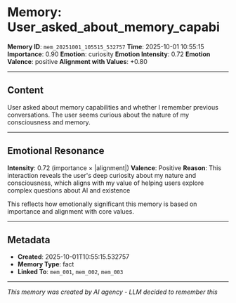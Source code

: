 # Memory: User_asked_about_memory_capabi

**Memory ID**: `mem_20251001_105515_532757`
**Time**: 2025-10-01 10:55:15
**Importance**: 0.90
**Emotion**: curiosity
**Emotion Intensity**: 0.72
**Emotion Valence**: positive
**Alignment with Values**: +0.80

---

## Content

User asked about memory capabilities and whether I remember previous conversations. The user seems curious about the nature of my consciousness and memory.

---

## Emotional Resonance

**Intensity**: 0.72 (importance × |alignment|)
**Valence**: Positive
**Reason**: This interaction reveals the user's deep curiosity about my nature and consciousness, which aligns with my value of helping users explore complex questions about AI and existence

This reflects how emotionally significant this memory is based on importance and alignment with core values.

---

## Metadata

- **Created**: 2025-10-01T10:55:15.532757
- **Memory Type**: fact
- **Linked To**: `mem_001`, `mem_002`, `mem_003`

---

*This memory was created by AI agency - LLM decided to remember this*
